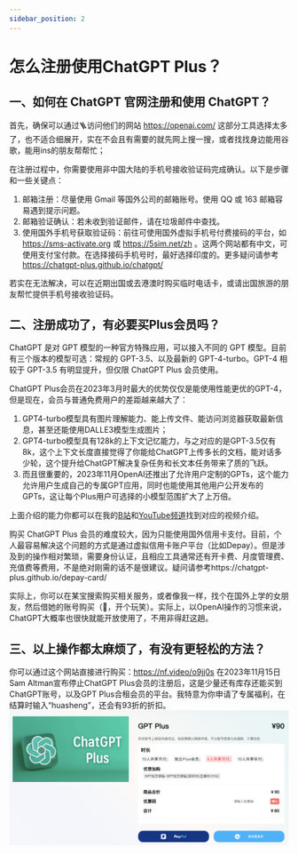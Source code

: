 ```yaml
---
sidebar_position: 2
---
```

# 怎么注册使用ChatGPT Plus？

## 一、如何在 ChatGPT 官网注册和使用 ChatGPT？
首先，确保可以通过🪜访问他们的网站 https://openai.com/ 这部分工具选择太多了，也不适合细展开，实在不会且有需要的就先网上搜一搜，或者找找身边能用谷歌，能用ins的朋友帮帮忙；

在注册过程中，你需要使用非中国大陆的手机号接收验证码完成确认。以下是步骤和一些关键点：

1. 邮箱注册：尽量使用 Gmail 等国外公司的邮箱账号。使用 QQ 或 163 邮箱容易遇到提示问题。
2. 邮箱验证确认：若未收到验证邮件，请在垃圾邮件中查找。
3. 使用国外手机号获取验证码：前往可使用国外虚拟手机号付费接码的平台，如 https://sms-activate.org 或 https://5sim.net/zh 。这两个网站都有中文，可使用支付宝付款。在选择接码手机号时，最好选择印度的。更多疑问请参考 https://chatgpt-plus.github.io/chatgpt/

若实在无法解决，可以在近期出国或去港澳时购买临时电话卡，或请出国旅游的朋友帮忙提供手机号接收验证码。

## 二、注册成功了，有必要买Plus会员吗？
ChatGPT 是对 GPT 模型的一种官方特殊应用，可以接入不同的 GPT 模型。目前有三个版本的模型可选：常规的 GPT-3.5、以及最新的 GPT-4-turbo。GPT-4 相较于 GPT-3.5 有明显提升，但仅限 ChatGPT Plus 会员使用。

ChatGPT Plus会员在2023年3月时最大的优势仅仅是能使用性能更优的GPT-4，但是现在，会员与普通免费用户的差距越来越大了：
1. GPT4-turbo模型具有图片理解能力、能上传文件、能访问浏览器获取最新信息，甚至还能使用DALLE3模型生成图片；
2. GPT4-turbo模型具有128k的上下文记忆能力，与之对应的是GPT-3.5仅有8k，这个上下文长度直接觉得了你能给ChatGPT上传多长的文档，能对话多少轮，这个提升给ChatGPT解决复杂任务和长文本任务带来了质的飞跃。
3. 而且很重要的，2023年11月OpenAI还推出了允许用户定制的GPTs，这个能力允许用户生成自己的专属GPT应用，同时也能使用其他用户公开发布的GPTs，这让每个Plus用户可选择的小模型范围扩大了上万倍。

上面介绍的能力你都可以在我的[B站](https://space.bilibili.com/14097567)和[YouTube频道](https://www.youtube.com/channel/UCzbSuf_A_D8dARJ33HzoDew)找到对应的视频介绍。

购买 ChatGPT Plus 会员的难度较大，因为只能使用国外信用卡支付。目前，个人最容易解决这个问题的方式是通过虚拟信用卡账户平台（比如Depay）。但是涉及到的操作相对繁琐，需要身份认证，且相应工具通常还有开卡费、月度管理费、充值费等费用，不是绝对刚需的话不是很建议。疑问请参考https://chatgpt-plus.github.io/depay-card/

实际上，你可以在某宝搜索购买相关服务，或者像我一样，找个在国外上学的女朋友，然后借她的账号购买（🐶，开个玩笑）。实际上，以OpenAI操作的习惯来说，ChatGPT大概率也很快就能开放使用了，不用非得赶这趟。

## 三、以上操作都太麻烦了，有没有更轻松的方法？

你可以通过这个网站直接进行购买：https://nf.video/o9jj0s 
在2023年11月15日Sam Altman宣布停止ChatGPT Plus会员的注册后，这是少量还有库存还能买到ChatGPT账号，以及GPT Plus合租会员的平台。我特意为你申请了专属福利，在结算时输入“huasheng”，还会有93折的折扣。
![ChatGPT Plus](ChatGPTplus.png)
